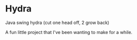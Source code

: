 # Hydra
 Java swing hydra (cut one head off, 2 grow back)

A fun little project that I've been wanting to make for a while.
